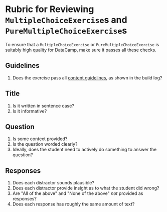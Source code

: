 # Rubric for Reviewing `MultipleChoiceExercise`s and `PureMultipleChoiceExercise`s

To ensure that a `MultipleChoiceExercise` or `PureMultipleChoiceExercise` is suitably high quality for DataCamp, make sure it passes all these checks.

## Guidelines

1. Does the exercise pass all [content guidelines](courses/guidelines/content.html#multiplechoiceexercise), as shown in the build log?

## Title

1. Is it written in sentence case?
1. Is it informative?

## Question

1. Is some context provided?
1. Is the question worded clearly?
1. Ideally, does the student need to actively do something to answer the question?

## Responses

1. Does each distractor sounds plausible?
1. Does each distractor provide insight as to what the student did wrong?
1. Are "All of the above" and "None of the above" *not* provided as responses?
1. Does each response has roughly the same amount of text?
